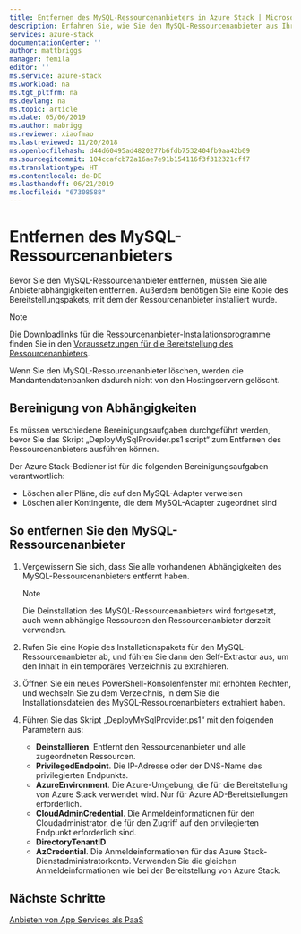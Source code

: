 ```yaml
---
title: Entfernen des MySQL-Ressourcenanbieters in Azure Stack | Microsoft-Dokumentation
description: Erfahren Sie, wie Sie den MySQL-Ressourcenanbieter aus Ihrer Azure Stack-Bereitstellung entfernen können.
services: azure-stack
documentationCenter: ''
author: mattbriggs
manager: femila
editor: ''
ms.service: azure-stack
ms.workload: na
ms.tgt_pltfrm: na
ms.devlang: na
ms.topic: article
ms.date: 05/06/2019
ms.author: mabrigg
ms.reviewer: xiaofmao
ms.lastreviewed: 11/20/2018
ms.openlocfilehash: d44d60495ad4820277b6fdb7532404fb9aa42b09
ms.sourcegitcommit: 104ccafcb72a16ae7e91b154116f3f312321cff7
ms.translationtype: HT
ms.contentlocale: de-DE
ms.lasthandoff: 06/21/2019
ms.locfileid: "67308588"
---
```

# <a name="remove-the-mysql-resource-provider"></a>Entfernen des MySQL-Ressourcenanbieters

Bevor Sie den MySQL-Ressourcenanbieter entfernen, müssen Sie alle Anbieterabhängigkeiten entfernen. Außerdem benötigen Sie eine Kopie des Bereitstellungspakets, mit dem der Ressourcenanbieter installiert wurde.

> [!NOTE]
> Die Downloadlinks für die Ressourcenanbieter-Installationsprogramme finden Sie in den [Voraussetzungen für die Bereitstellung des Ressourcenanbieters](./azure-stack-mysql-resource-provider-deploy.md#prerequisites).

Wenn Sie den MySQL-Ressourcenanbieter löschen, werden die Mandantendatenbanken dadurch nicht von den Hostingservern gelöscht.

## <a name="dependency-cleanup"></a>Bereinigung von Abhängigkeiten

Es müssen verschiedene Bereinigungsaufgaben durchgeführt werden, bevor Sie das Skript „DeployMySqlProvider.ps1 script“ zum Entfernen des Ressourcenanbieters ausführen können.

Der Azure Stack-Bediener ist für die folgenden Bereinigungsaufgaben verantwortlich:

* Löschen aller Pläne, die auf den MySQL-Adapter verweisen
* Löschen aller Kontingente, die dem MySQL-Adapter zugeordnet sind

## <a name="to-remove-the-mysql-resource-provider"></a>So entfernen Sie den MySQL-Ressourcenanbieter

1. Vergewissern Sie sich, dass Sie alle vorhandenen Abhängigkeiten des MySQL-Ressourcenanbieters entfernt haben.

   > [!NOTE]
   > Die Deinstallation des MySQL-Ressourcenanbieters wird fortgesetzt, auch wenn abhängige Ressourcen den Ressourcenanbieter derzeit verwenden.
  
2. Rufen Sie eine Kopie des Installationspakets für den MySQL-Ressourcenanbieter ab, und führen Sie dann den Self-Extractor aus, um den Inhalt in ein temporäres Verzeichnis zu extrahieren.
3. Öffnen Sie ein neues PowerShell-Konsolenfenster mit erhöhten Rechten, und wechseln Sie zu dem Verzeichnis, in dem Sie die Installationsdateien des MySQL-Ressourcenanbieters extrahiert haben.
4. Führen Sie das Skript „DeployMySqlProvider.ps1“ mit den folgenden Parametern aus:
    - **Deinstallieren**. Entfernt den Ressourcenanbieter und alle zugeordneten Ressourcen.
    - **PrivilegedEndpoint**. Die IP-Adresse oder der DNS-Name des privilegierten Endpunkts.
    - **AzureEnvironment**. Die Azure-Umgebung, die für die Bereitstellung von Azure Stack verwendet wird. Nur für Azure AD-Bereitstellungen erforderlich.
    - **CloudAdminCredential**. Die Anmeldeinformationen für den Cloudadministrator, die für den Zugriff auf den privilegierten Endpunkt erforderlich sind.
    - **DirectoryTenantID**
    - **AzCredential**. Die Anmeldeinformationen für das Azure Stack-Dienstadministratorkonto. Verwenden Sie die gleichen Anmeldeinformationen wie bei der Bereitstellung von Azure Stack.

## <a name="next-steps"></a>Nächste Schritte

[Anbieten von App Services als PaaS](azure-stack-app-service-overview.md)
